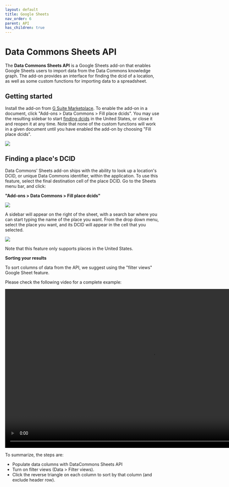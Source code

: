 ```yaml
---
layout: default
title: Google Sheets
nav_order: 6
parent: API
has_children: true
---
```

# Data Commons Sheets API

The **Data Commons Sheets API** is a Google Sheets add-on that enables Google Sheets
users to import data from the Data Commons knowledge graph. The add-on provides an
interface for finding the dcid of a location, as well as some custom functions for
importing data to a spreadsheet.

## Getting started

Install the add-on from [G Suite Marketplace](https://gsuite.google.com/marketplace/app/data_commons/454343067575). To enable the add-on in a document, click "Add-ons > Data Commons > Fill place dcids". You may use the resulting sidebar to start [finding dcids](/api/sheets/get_dcid.html) in the United States, or close it and reopen it at any time. Note that none of the custom functions will work in a given document until you have enabled the add-on by choosing "Fill place dcids".


![](/assets/images/sheets/sheets_menu_bar.png)

## Finding a place's DCID

Data Commons' Sheets add-on ships with the ability to look up a location's DCID, or unique Data Commons identifier, within the application. To use this feature, select the final destination cell of the place DCID. Go to the Sheets menu bar, and click:

**"Add-ons > Data Commons > Fill place dcids"**

![](/assets/images/sheets/sheets_menu_bar.png)

A sidebar will appear on the right of the sheet, with a search bar where you can start typing the name of the place you want. From the drop down menu, select the place you want, and its DCID will appear in the cell that you selected.

![](/assets/images/sheets/sheets_search_box.png)

Note that this feature only supports places in the United States.

**Sorting your results**

<p>To sort columns of data from the API, we suggest using the "filter views" Google Sheet feature.

<p>Please check the following video for a complete example:</p>

<video width="960" height="520" controls>
  <source src="/assets/video/sort.webm" type="video/webm">
Your browser does not support the video tag.
</video>

<p>To summarize, the steps are:</p>

<ul>
<li>Populate data columns with DataCommons Sheets API</li>
<li>Turn on filter views (Data > Filter views).</li>
<li>Click the reverse triangle on each column to sort by that column (and exclude header row).</li>
</ul>